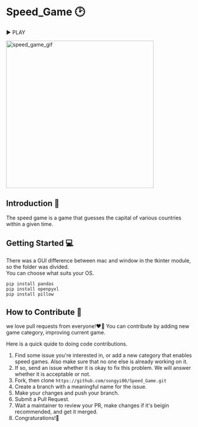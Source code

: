 # Speed_Game 🕑

▶ PLAY

<p>
 <img width="400" alt="speed_game_gif" src="https://user-images.githubusercontent.com/52441923/141610215-d1b50485-b917-4ba8-b1e8-5f352108ef65.gif">
</p>

## **Introduction 📝**

The speed game is a game that guesses the capital of various countries within a given time.

## **Getting Started 💻**

There was a GUI difference between mac and window in the tkinter module, so the folder was divided.  
You can choose what suits your OS.

```shell
pip install pandas
pip install openpyxl
pip install pillow
```

## **How to Contribute 🌈**

we love pull requests from everyone!❤️‍🔥
You can contribute by adding new game category, improving current game.

Here is a quick quide to doing code contributions.

1. Find some issue you're interested in, or add a new category that enables speed games. Also make sure that no one else is already working on it.
2. If so, send an issue whether it is okay to fix this problem. We will answer whether it is acceptable or not.
3. Fork, then clone `https://github.com/songyi00/Speed_Game.git`
4. Create a branch with a meaningful name for the issue.
5. Make your changes and push your branch.
6. Submit a Pull Request.
7. Wait a maintainer to review your PR, make changes if it's beigin recommended, and get it merged.
8. Congraturations!🎉
